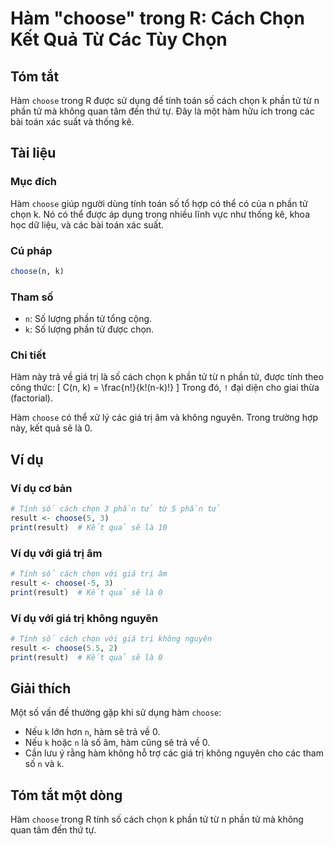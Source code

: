 <!--
Meta Description: # Hàm "choose" trong R: Cách Chọn Kết Quả Từ Các Tùy Chọn ## Tóm tắt Hàm `choose` trong R được sử dụng để tính toán số cách chọn k phần tử từ n phần t...
Meta Keywords: hàm, phần, choose, chọn, trong
-->

# Hàm "choose" trong R: Cách Chọn Kết Quả Từ Các Tùy Chọn

## Tóm tắt
Hàm `choose` trong R được sử dụng để tính toán số cách chọn k phần tử từ n phần tử mà không quan tâm đến thứ tự. Đây là một hàm hữu ích trong các bài toán xác suất và thống kê.

## Tài liệu
### Mục đích
Hàm `choose` giúp người dùng tính toán số tổ hợp có thể có của n phần tử chọn k. Nó có thể được áp dụng trong nhiều lĩnh vực như thống kê, khoa học dữ liệu, và các bài toán xác suất.

### Cú pháp
```R
choose(n, k)
```

### Tham số
- `n`: Số lượng phần tử tổng cộng.
- `k`: Số lượng phần tử được chọn.

### Chi tiết
Hàm này trả về giá trị là số cách chọn k phần tử từ n phần tử, được tính theo công thức:
\[ C(n, k) = \frac{n!}{k!(n-k)!} \]
Trong đó, `!` đại diện cho giai thừa (factorial).

Hàm `choose` có thể xử lý các giá trị âm và không nguyên. Trong trường hợp này, kết quả sẽ là 0.

## Ví dụ
### Ví dụ cơ bản
```R
# Tính số cách chọn 3 phần tử từ 5 phần tử
result <- choose(5, 3)
print(result)  # Kết quả sẽ là 10
```

### Ví dụ với giá trị âm
```R
# Tính số cách chọn với giá trị âm
result <- choose(-5, 3)
print(result)  # Kết quả sẽ là 0
```

### Ví dụ với giá trị không nguyên
```R
# Tính số cách chọn với giá trị không nguyên
result <- choose(5.5, 2)
print(result)  # Kết quả sẽ là 0
```

## Giải thích
Một số vấn đề thường gặp khi sử dụng hàm `choose`:
- Nếu `k` lớn hơn `n`, hàm sẽ trả về 0.
- Nếu `k` hoặc `n` là số âm, hàm cũng sẽ trả về 0.
- Cần lưu ý rằng hàm không hỗ trợ các giá trị không nguyên cho các tham số `n` và `k`.

## Tóm tắt một dòng
Hàm `choose` trong R tính số cách chọn k phần tử từ n phần tử mà không quan tâm đến thứ tự.